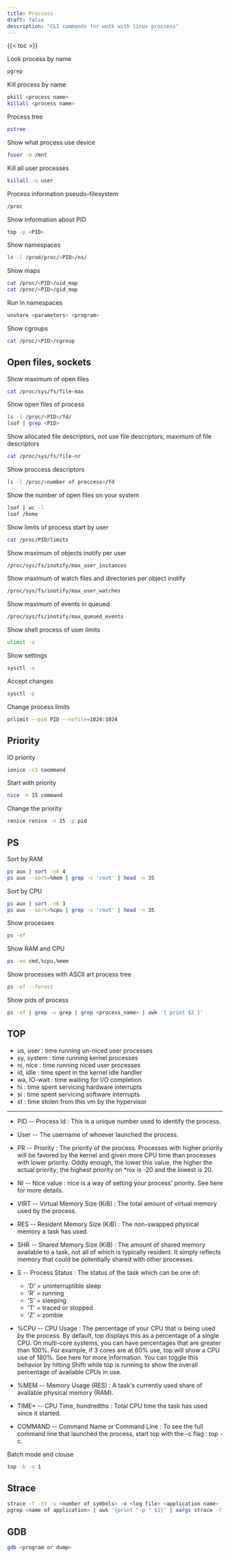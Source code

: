 ```yaml
---
title: Proccess
draft: false
description: "CLI commands for wotk with linux proccess"
---
```


{{< toc >}}

Look process by name

```bash
pgrep
```

Kill process by name

```bash
pkill <process name>
killall <process name>
```

Process tree

```bash
pstree
```

Show what process use device

```bash
fuser -m /mnt
```

Kill all user processes

```bash
killall -u user
```

Process information pseudo-filesystem

```bash
/proc
```

Show information about PID

```bash
top -p <PID>
```

Show namespaces

```bash
ls -l /prod/proc/<PID>/ns/
```

Show maps

```bash
cat /proc/<PID>/uid_map
cat /proc/<PID>/gid_map
```

Run in namespaces

```bash
unshare <parameters> <program>
```

Show cgroups

```bash
cat /proc/<PID>/cgroup
```

## Open files, sockets

Show maximum of open files

```bash
cat /proc/sys/fs/file-max
```

Show open files of process

```bash
ls -l /proc/<PID>/fd/
lsof | grep <PID>
```

Show allocated file descriptors, not use file descriptors, maximum of file descriptors

```bash
cat /proc/sys/fs/file-nr
```

Show proccess descriptors

```bash
ls -l /proc/<number of proccess>/fd
```

Show the number of open files on your system

```bash
lsof | wc -l
lsof /home
```

Show limits of process start by user

```bash
cat /proc/PID/limits
```

Show maximum of objects inotify per user

```bash
/proc/sys/fs/inotify/max_user_instances
```

Show maximum of watch files and directories per object inotify

```bash
/proc/sys/fs/inotify/max_user_watches
```

Show maximum of events in queued

```bash
/proc/sys/fs/inotify/max_queued_events
```

Show shell process of user limits

```bash
ulimit -a
```

Show settings

```bash
sysctl -a
```

Accept changes

```bash
sysctl -p
```

Change process limits

```bash
prlimit --pid PID --nofile=1024:1024
```

## Priority

IO priority

```bash
ionice -c3 coommand
```

Start with priority

```bash
nice -n 15 command
```

Change the priority

```bash
renice renice -n 15 -p pid
```

## PS

Sort by RAM

```bash
ps aux | sort -nk 4
ps aux --sort=%mem | grep -v 'root' | head -n 35
```

Sort by CPU

```bash
ps aux | sort -nk 3
ps aux --sort=%cpu | grep -v 'root' | head -n 35
```

Show processes

```bash
ps -ef
```

Show RAM and CPU

```bash
ps -eo cmd,%cpu,%mem
```

Show processes with ASCII art process tree

```bash
ps -ef --forest
```

Show pids of process

```bash
ps -ef | grep -v grep | grep <process_name> | awk '{ print $2 }'
```

## TOP

* us, user    : time running un-niced user processes
* sy, system  : time running kernel processes
* ni, nice    : time running niced user processes
* id, idle    : time spent in the kernel idle handler
* wa, IO-wait : time waiting for I/O completion
* hi : time spent servicing hardware interrupts
* si : time spent servicing software interrupts
* st : time stolen from this vm by the hypervisor

---

* PID -- Process Id : This is a unique number used to identify the process.
* User -- The username of whoever launched the process.
* PR -- Priority : The priority of the process. Processes with higher priority will be favored by the kernel and given more CPU time than processes with lower priority. Oddly enough, the lower this value, the higher the actual priority; the highest priority on \*nix is -20 and the lowest is 20.
* NI -- Nice value : nice is a way of setting your process' priority. See here for more details.
* VIRT -- Virtual Memory Size (KiB) : The total amount of virtual memory used by the process.
* RES -- Resident Memory Size (KiB) : The non-swapped physical memory a task has used.
* SHR -- Shared Memory Size (KiB) : The amount of shared memory available to a task, not all of which is typically resident. It simply reflects memory that could be potentially shared with other processes.
* S -- Process Status : The status of the task which can be one of:
  * 'D' = uninterruptible sleep
  * 'R' = running
  * 'S' = sleeping
  * 'T' = traced or stopped
  * 'Z' = zombie

* %CPU -- CPU Usage : The percentage of your CPU that is being used by the process. By default, top displays this as a percentage of a single CPU. On multi-core systems, you can have percentages that are greater than 100%. For example, if 3 cores are at 60% use, top will show a CPU use of 180%. See here for more information. You can toggle this behavior by hitting Shifti while top is running to show the overall percentage of available CPUs in use.
* %MEM -- Memory Usage (RES) : A task's currently used share of available physical memory (RAM).
* TIME+ -- CPU Time, hundredths : Total CPU time the task has used since it started.
* COMMAND -- Command Name or Command Line : To see the full command line that launched the process, start top with the -c flag : top -c.

Batch mode and clouse

```bash
top -b -n 1
```

## Strace

```bash
strace -f -tt -s <number of symbols> -o <log file> <application name>
pgrep <name of application> | awk '{print "-p " $1}' | xargs strace -f -tt -s <number of symbols> -o <log file> 
```

## GDB

```bash
gdb <program or dump>
```
